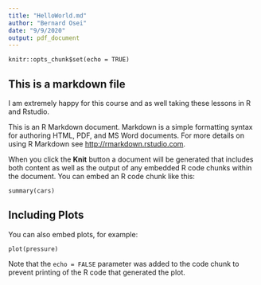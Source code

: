 ```yaml
---
title: "HelloWorld.md"
author: "Bernard Osei"
date: "9/9/2020"
output: pdf_document
---
```


```{r setup, include=FALSE}
knitr::opts_chunk$set(echo = TRUE)
```

## This is a markdown file
I am extremely happy for this course and as well taking these lessons in R and Rstudio.

This is an R Markdown document. Markdown is a simple formatting syntax for authoring HTML, PDF, and MS Word documents. For more details on using R Markdown see <http://rmarkdown.rstudio.com>.

When you click the **Knit** button a document will be generated that includes both content as well as the output of any embedded R code chunks within the document. You can embed an R code chunk like this:

```{r cars}
summary(cars)
```

## Including Plots

You can also embed plots, for example:

```{r pressure, echo=FALSE}
plot(pressure)
```

Note that the `echo = FALSE` parameter was added to the code chunk to prevent printing of the R code that generated the plot.
